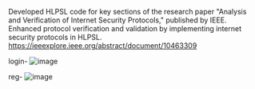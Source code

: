 Developed HLPSL code for key sections of the research paper "Analysis and Verification of Internet Security Protocols," published by IEEE.
Enhanced protocol verification and validation by implementing internet security protocols in HLPSL.
https://ieeexplore.ieee.org/abstract/document/10463309

login-
![image](https://github.com/ScarryParrot/SPAN-HLPSL/assets/110553838/3e28c498-8d99-4082-ad0e-c722a7bc07c5)

reg-
![image](https://github.com/ScarryParrot/SPAN-HLPSL/assets/110553838/d2542f43-3520-450d-968d-ffa5ed069bbc)

